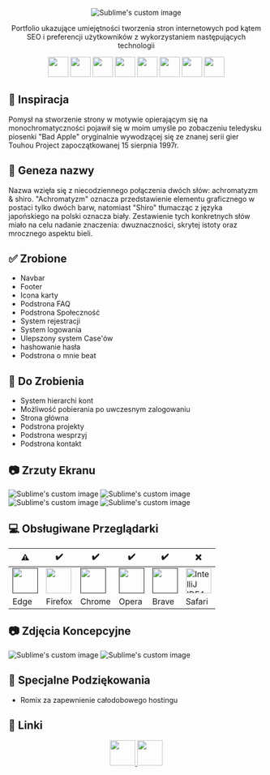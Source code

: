 <p align="center">
  <img src="https://i.postimg.cc/k4dWxsmJ/Achr-shi.png?raw=true" alt="Sublime's custom image"/>
</p>

<p align="center">Portfolio ukazujące umiejętności tworzenia stron internetowych pod kątem SEO i preferencji użytkowników z wykorzystaniem następujących technologii</p>
<p align="center">
  <img src="https://skillicons.dev/icons?i=bootstrap" width="40"/>
  <img src="https://skillicons.dev/icons?i=html" width="40"/>
  <img src="https://skillicons.dev/icons?i=git" width="40"/>
  <img src="https://skillicons.dev/icons?i=scss" width="40"/>
  <img src="https://skillicons.dev/icons?i=css" width="40"/>
  <img src="https://skillicons.dev/icons?i=php" width="40"/>
  <img src="https://skillicons.dev/icons?i=mysql" width="40"/>
  <img src="https://skillicons.dev/icons?i=js" width="40"/>
</p>
</ br>

## :eyes: Inspiracja

Pomysł na stworzenie strony w motywie opierającym się na monochromatyczności pojawił się w moim umyśle po zobaczeniu teledysku piosenki "Bad Apple" oryginalnie wywodzącej się ze znanej serii gier Touhou Project zapoczątkowanej 15 sierpnia 1997r.

## :milky_way: Geneza nazwy

Nazwa wzięła się z niecodziennego połączenia dwóch słów: achromatyzm & shiro. "Achromatyzm" oznacza przedstawienie elementu graficznego w postaci tylko dwóch barw, natomiast "Shiro" tłumacząc z języka japońskiego na polski oznacza biały. Zestawienie tych konkretnych słów miało na celu nadanie znaczenia: dwuznaczności, skrytej istoty oraz mrocznego aspektu bieli.

## :white_check_mark: Zrobione

- Navbar
- Footer
- Icona karty
- Podstrona FAQ
- Podstrona Społeczność
- System rejestracji
- System logowania
- Ulepszony system Case'ów
- hashowanie hasła
- Podstrona o mnie beat

## :bookmark_tabs: Do Zrobienia

- System hierarchi kont
- Możliwość pobierania po uwczesnym zalogowaniu
- Strona główna
- Podstrona projekty
- Podstrona wesprzyj
- Podstrona kontakt

## :camera: Zrzuty Ekranu

  <img src="https://i.postimg.cc/FR8zyscj/faq.png?raw=true" alt="Sublime's custom image"/>
  <img src="https://i.postimg.cc/W3htqJDN/faq2.png?raw=true" alt="Sublime's custom image"/>
  <img src="https://i.postimg.cc/d3C14Pmg/login.png?raw=true" alt="Sublime's custom image"/>
  <img src="https://i.postimg.cc/SKZJKGx1/register.png?raw=true" alt="Sublime's custom image"/>

## 💻 Obsługiwane Przeglądarki

| :warning:                                                                                                        | :heavy_check_mark:                                                                                                                                                   | :heavy_check_mark:                                                                                               | :heavy_check_mark:                                                                                             | :heavy_check_mark:                                                                                            | :x:                                                                                                                                                                               |
| ---------------------------------------------------------------------------------------------------------------- | -------------------------------------------------------------------------------------------------------------------------------------------------------------------- | ---------------------------------------------------------------------------------------------------------------- | -------------------------------------------------------------------------------------------------------------- | ------------------------------------------------------------------------------------------------------------- | --------------------------------------------------------------------------------------------------------------------------------------------------------------------------------- |
| <a href=""><img alt="" src="https://dl.dropboxusercontent.com/s/ysnbzzggpchkgmj/R%20%281%29.png" width="50"></a> | <a href="gui-tool-tutorials/github-windows-vs2017-tutorial.md"><img alt="" src="https://dl.dropboxusercontent.com/s/lmelfwuzwern3or/R%20%282%29.png" width="50"></a> | <a href=""><img alt="" src="https://dl.dropboxusercontent.com/s/7jse0uey2ftitnw/R%20%283%29.png" width="50"></a> | <a href=""><img alt="" src="https://dl.dropboxusercontent.com/s/72ba19otqbovwh7/R%20%286%29.png" width=50></a> | <a href=""><img alt="" src="https://dl.dropboxusercontent.com/s/kc9qmb8yzjv6pss/Brave_logo.png" width=50></a> | <a href="gui-tool-tutorials/github-windows-intellij-tutorial.md"><img alt="IntelliJ IDEA" src="https://dl.dropboxusercontent.com/s/0oxrf3pld35mxgh/R%20%285%29.png" width=50></a> |
| Edge                                                                                                             | Firefox                                                                                                                                                              | Chrome                                                                                                           | Opera                                                                                                          | Brave                                                                                                         | Safari                                                                                                                                                                            |

## :camera: Zdjęcia Koncepcyjne

  <img src="https://i.postimg.cc/25mLX61m/c1.png?raw=true" alt="Sublime's custom image"/>
  <img src="https://i.postimg.cc/Qx2T1SsF/c2.png?raw=true" alt="Sublime's custom image"/>

## 🙇 Specjalne Podziękowania

- Romix za zapewnienie całodobowego hostingu

## :link: Linki

<p align="center">
  <a href="https://discord.gg/QdaPyy9Ntp">
    <img src="https://skillicons.dev/icons?i=discord" width="50"/>
  </a>
   <a href="https://github.com/Emmeciarz">
    <img src="https://skillicons.dev/icons?i=github" width="50"/>
  </a>
</p>
